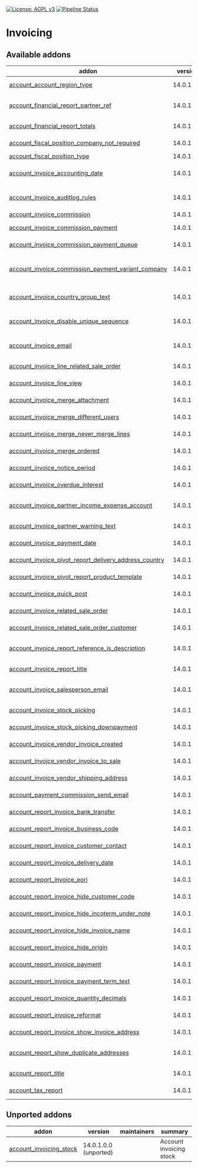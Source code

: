 [![License: AGPL v3](https://img.shields.io/badge/License-AGPL%20v3-blue.svg)](https://www.gnu.org/licenses/agpl-3.0)
[![Pipeline Status](https://gitlab.com/tawasta/odoo/account-invoicing/badges/14.0-dev/pipeline.svg)](https://gitlab.com/tawasta/odoo/account-invoicing/-/pipelines/)

Invoicing
=========

[//]: # (addons)

Available addons
----------------
addon | version | maintainers | summary
--- | --- | --- | ---
[account_account_region_type](account_account_region_type/) | 14.0.1.0.0 |  | Set region type for an account
[account_financial_report_partner_ref](account_financial_report_partner_ref/) | 14.0.1.0.1 |  | A ref number of a partner is added to General Ledger report
[account_financial_report_totals](account_financial_report_totals/) | 14.0.1.0.0 |  | Adds totals of each column to trial balance
[account_fiscal_position_company_not_required](account_fiscal_position_company_not_required/) | 14.0.1.0.0 |  | Company will not be required on fiscal positions
[account_fiscal_position_type](account_fiscal_position_type/) | 14.0.1.0.0 |  | Fiscal Position type
[account_invoice_accounting_date](account_invoice_accounting_date/) | 14.0.1.0.0 |  | Allows setting a distinct invoice date and accounting date
[account_invoice_auditlog_rules](account_invoice_auditlog_rules/) | 14.0.1.0.0 |  | Adds audit log rules for account.move and account.move.line
[account_invoice_commission](account_invoice_commission/) | 14.0.1.0.3 |  | account_invoice_commission
[account_invoice_commission_payment](account_invoice_commission_payment/) | 14.0.1.6.5 |  | Allows Making commission payments from invoices
[account_invoice_commission_payment_queue](account_invoice_commission_payment_queue/) | 14.0.1.0.1 |  | Create commission payments as queued jobs
[account_invoice_commission_payment_variant_company](account_invoice_commission_payment_variant_company/) | 14.0.1.0.0 |  | Use product variant company as recipient in invoice commission payments
[account_invoice_country_group_text](account_invoice_country_group_text/) | 14.0.1.0.0 |  | Get account invoice report text from country groups setting
[account_invoice_disable_unique_sequence](account_invoice_disable_unique_sequence/) | 14.0.1.0.0 |  | Allows multiple invoices to exist with the same sequence number
[account_invoice_email](account_invoice_email/) | 14.0.1.1.0 |  | Send invoice email to invoice email address instead of default email address
[account_invoice_line_related_sale_order](account_invoice_line_related_sale_order/) | 14.0.1.0.0 |  | Related sale of an invoice line
[account_invoice_line_view](account_invoice_line_view/) | 14.0.1.0.5 |  | Add a readonly invoice line view
[account_invoice_merge_attachment](account_invoice_merge_attachment/) | 14.0.1.1.0 |  | Consider attachment during invoice merge process
[account_invoice_merge_different_users](account_invoice_merge_different_users/) | 14.0.1.0.0 |  | Allow merging invoices with different users
[account_invoice_merge_never_merge_lines](account_invoice_merge_never_merge_lines/) | 14.0.1.1.0 |  | Never merge lines while merging invoices.
[account_invoice_merge_ordered](account_invoice_merge_ordered/) | 14.0.1.0.1 |  | Account Invoice Merge - keep line order
[account_invoice_notice_period](account_invoice_notice_period/) | 14.0.1.0.0 |  | Notice period field for invoices and partners
[account_invoice_overdue_interest](account_invoice_overdue_interest/) | 14.0.1.0.0 |  | Overdue interest % field for invoices and partners
[account_invoice_partner_income_expense_account](account_invoice_partner_income_expense_account/) | 14.0.1.0.1 |  | Partner-specific income and expense accounts for invoice lines
[account_invoice_partner_warning_text](account_invoice_partner_warning_text/) | 14.0.1.0.0 |  | Adds Partner warning text to invoice
[account_invoice_payment_date](account_invoice_payment_date/) | 14.0.1.0.0 |  | Save the date when invoice was fully paid
[account_invoice_pivot_report_delivery_address_country](account_invoice_pivot_report_delivery_address_country/) | 14.0.1.0.2 |  | Group pivot report by delivery address country
[account_invoice_pivot_report_product_template](account_invoice_pivot_report_product_template/) | 14.0.1.0.0 |  | Group pivot report by Product Template
[account_invoice_quick_post](account_invoice_quick_post/) | 14.0.1.0.0 |  | Post (confirm) invoices from line view
[account_invoice_related_sale_order](account_invoice_related_sale_order/) | 14.0.1.0.1 |  | Related Sale Orders of Invoice
[account_invoice_related_sale_order_customer](account_invoice_related_sale_order_customer/) | 14.0.1.0.0 |  | Related Customer of Invoice sale order
[account_invoice_report_reference_is_description](account_invoice_report_reference_is_description/) | 14.0.1.0.0 |  | Invoice print - replace Reference header with Description
[account_invoice_report_title](account_invoice_report_title/) | 14.0.1.1.0 |  | Report Titles for account invoices
[account_invoice_salesperson_email](account_invoice_salesperson_email/) | 14.0.1.0.0 |  | Account Invoice - Salesperson e-mail to note field
[account_invoice_stock_picking](account_invoice_stock_picking/) | 14.0.1.1.0 |  | Add related stock pickings to invoice
[account_invoice_stock_picking_downpayment](account_invoice_stock_picking_downpayment/) | 14.0.1.2.4 |  | Prevent validating pickings with open down payments
[account_invoice_vendor_invoice_created](account_invoice_vendor_invoice_created/) | 14.0.1.0.0 |  | Show related vendor invoice on customer invoices
[account_invoice_vendor_invoice_to_sale](account_invoice_vendor_invoice_to_sale/) | 14.0.1.0.1 |  | Adds a wizards for creating a SO from vendor invoice
[account_invoice_vendor_shipping_address](account_invoice_vendor_shipping_address/) | 14.0.1.0.0 |  | Allows defining a supplier address for vendor invoices
[account_payment_commission_send_email](account_payment_commission_send_email/) | 14.0.1.0.1 |  | Account payment commission send email
[account_report_invoice_bank_transfer](account_report_invoice_bank_transfer/) | 14.0.1.0.1 |  | Add a bank transfer section for invoices
[account_report_invoice_business_code](account_report_invoice_business_code/) | 14.0.1.0.1 |  | Show business code in invoice PDF
[account_report_invoice_customer_contact](account_report_invoice_customer_contact/) | 14.0.1.0.1 |  | Show customer contact in invoice PDF
[account_report_invoice_delivery_date](account_report_invoice_delivery_date/) | 14.0.1.0.1 |  | Delivery date to invoice report template
[account_report_invoice_eori](account_report_invoice_eori/) | 14.0.1.0.0 |  | Adds customers EORI number to Invoice Report
[account_report_invoice_hide_customer_code](account_report_invoice_hide_customer_code/) | 14.0.1.0.0 |  | Invoice Report - Hide customer code
[account_report_invoice_hide_incoterm_under_note](account_report_invoice_hide_incoterm_under_note/) | 14.0.1.0.0 |  | Invoice print - hide Incoterm under note
[account_report_invoice_hide_invoice_name](account_report_invoice_hide_invoice_name/) | 14.0.1.0.0 |  | Account invoice report - Hide invoice name
[account_report_invoice_hide_origin](account_report_invoice_hide_origin/) | 14.0.1.0.0 |  | Account invoice report - Hide origin
[account_report_invoice_payment](account_report_invoice_payment/) | 14.0.1.0.0 |  | Account Report Invoice payment
[account_report_invoice_payment_term_text](account_report_invoice_payment_term_text/) | 14.0.1.0.0 |  | Show 'Payment terms:' text on Invoice pdf print
[account_report_invoice_quantity_decimals](account_report_invoice_quantity_decimals/) | 14.0.1.0.0 |  | Modifications to invoice print decimal precision
[account_report_invoice_reformat](account_report_invoice_reformat/) | 14.0.1.0.0 |  | Reformat invoice print elements for cleaner look
[account_report_invoice_show_invoice_address](account_report_invoice_show_invoice_address/) | 14.0.1.0.0 |  | Account Invoice PDF report - Show Invoice address
[account_report_show_duplicate_addresses](account_report_show_duplicate_addresses/) | 14.0.1.0.1 |  | Show delivery address even if it is same as invoicing address
[account_report_title](account_report_title/) | 14.0.1.0.1 |  | Report titles for account invoices
[account_tax_report](account_tax_report/) | 14.0.1.0.2 |  | Finnish VAT-summary report.


Unported addons
---------------
addon | version | maintainers | summary
--- | --- | --- | ---
[account_invoicing_stock](account_invoicing_stock/) | 14.0.1.0.0 (unported) |  | Account invoicing stock

[//]: # (end addons)
